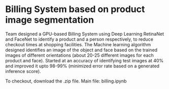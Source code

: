 # Billing System based on product image segmentation
Team designed a GPU-based Billing System using Deep Learning RetinaNet and FaceNet to identify a product and a person respectively, to reduce checkout times at shopping facilities. The Machine learning algorithm designed identifies an image of the object and face based on the trained images of different orientations (about 20-25 different images for each product and face). Started at an accuracy of identifying test images at 40% and improved it upto 98-99% (minimized error rate based on a generated inference score).

To checkout, download the .zip file. Main file: billing.ipynb
